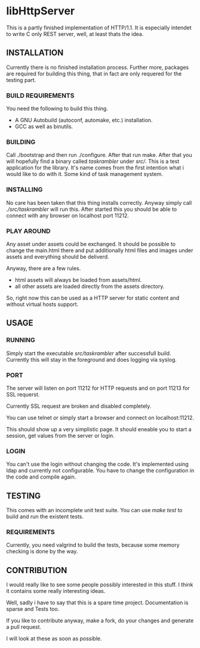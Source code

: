 libHttpServer
=============

This is a partly finished implementation of HTTP/1.1.
It is especially intendet to write C only REST server,
well, at least thats the idea.

INSTALLATION
------------

Currently there is no finished installation process.
Further more, packages are required for building this thing,
that in fact are only requered for the testing part.

### BUILD REQUIREMENTS

You need the following to build this thing.

- A GNU Autobuild (autoconf, automake, etc.) installation.
- GCC as well as binutils.

### BUILDING

Call ./bootstrap and then run ./configure.
After that run make. After that you will hopefully find a binary called
*taskrambler* under *src/*.
This is a test application for the library. It's name comes from the
first intention what i would like to do with it. Some kind of task management
system.

### INSTALLING

No care has been taken that this thing installs correctly. Anyway
simply call *./src/taskrambler* will run this. After started this you
should be able to connect with any browser on localhost port 11212.

### PLAY AROUND

Any asset under assets could be exchanged. It should be possible to
change the main.html there and put additionally html files and images
under assets and everything should be deliverd.

Anyway, there are a few rules.

* html assets will always be loaded from assets/html.
* all other assets are loaded directly from the assets directory.

So, right now this can be used as a HTTP server for static content
and without virtual hosts support.


USAGE
-----

### RUNNING

Simply start the executable *src/taskrambler* after successfull build.
Currently this will stay in the foreground and does logging via syslog.

### PORT

The server will listen on port 11212 for HTTP requests and on port 11213
for SSL requerst.

Currently SSL request are broken and disabled completely.

You can use telnet or simply start a browser and connect on localhost:11212.

This should show up a very simplistic page.
It should eneable you to start a session, get values from the server
or login.

### LOGIN

You can't use the login without changing the code. It's implemented using
ldap and currently not configurable. You have to change the configuration
in the code and compile again.

TESTING
-------

This comes with an incomplete unit test suite.
You can use *make test* to build and run the existent tests.

### REQUIREMENTS

Currently, you need valgrind to build the tests, because some memory checking is done by the way.

CONTRIBUTION
------------

I would really like to see some people possibly interested in this stuff.
I think it contains some really interesting ideas.

Well, sadly i have to say that this is a spare time project. Documentation
is sparse and Tests too.

If you like to contribute anyway, make a fork, do your changes and generate
a pull request.

I will look at these as soon as possible.
